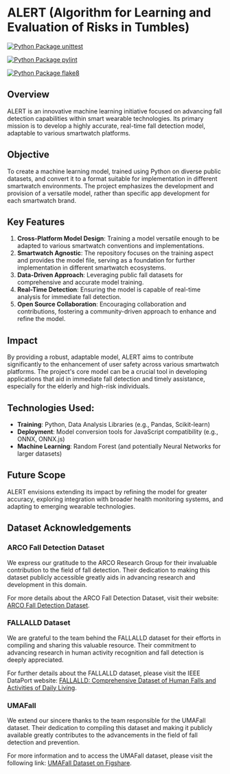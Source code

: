 # ALERT (Algorithm for Learning and Evaluation of Risks in Tumbles)
[![Python Package unittest](https://github.com/krittin-kulrat/ALERT/actions/workflows/unittest.yml/badge.svg)](https://github.com/krittin-kulrat/ALERT/actions/workflows/unittest.yml)

[![Python Package pylint](https://github.com/krittin-kulrat/ALERT/actions/workflows/pylint.yml/badge.svg)](https://github.com/krittin-kulrat/ALERT/actions/workflows/pylint.yml)

[![Python Package flake8](https://github.com/krittin-kulrat/ALERT/actions/workflows/flake8.yml/badge.svg)](https://github.com/krittin-kulrat/ALERT/actions/workflows/flake8.yml)
## Overview
ALERT is an innovative machine learning initiative focused on advancing fall detection capabilities within smart wearable technologies. Its primary mission is to develop a highly accurate, real-time fall detection model, adaptable to various smartwatch platforms.
## Objective
To create a machine learning model, trained using Python on diverse public datasets, and convert it to a format suitable for implementation in different smartwatch environments. The project emphasizes the development and provision of a versatile model, rather than specific app development for each smartwatch brand.
## Key Features
1. **Cross-Platform Model Design**: Training a model versatile enough to be adapted to various smartwatch conventions and implementations.
2. **Smartwatch Agnostic**: The repository focuses on the training aspect and provides the model file, serving as a foundation for further implementation in different smartwatch ecosystems.
3. **Data-Driven Approach**: Leveraging public fall datasets for comprehensive and accurate model training.
4. **Real-Time Detection**: Ensuring the model is capable of real-time analysis for immediate fall detection.
5. **Open Source Collaboration**: Encouraging collaboration and contributions, fostering a community-driven approach to enhance and refine the model.
## Impact
By providing a robust, adaptable model, ALERT aims to contribute significantly to the enhancement of user safety across various smartwatch platforms. The project's core model can be a crucial tool in developing applications that aid in immediate fall detection and timely assistance, especially for the elderly and high-risk individuals.
## Technologies Used:
- **Training**: Python, Data Analysis Libraries (e.g., Pandas, Scikit-learn)
- **Deployment**: Model conversion tools for JavaScript compatibility (e.g., ONNX, ONNX.js)
- **Machine Learning**: Random Forest (and potentially Neural Networks for larger datasets)
## Future Scope
ALERT envisions extending its impact by refining the model for greater accuracy, exploring integration with broader health monitoring systems, and adapting to emerging wearable technologies.
## Dataset Acknowledgements
### ARCO Fall Detection Dataset
We express our gratitude to the ARCO Research Group for their invaluable contribution to the field of fall detection. Their dedication to making this dataset publicly accessible greatly aids in advancing research and development in this domain.

For more details about the ARCO Fall Detection Dataset, visit their website: [ARCO Fall Detection Dataset](https://arcoresearch.com/2021/04/16/dataset-for-fall-detection/).

### FALLALLD Dataset
We are grateful to the team behind the FALLALLD dataset for their efforts in compiling and sharing this valuable resource. Their commitment to advancing research in human activity recognition and fall detection is deeply appreciated.

For further details about the FALLALLD dataset, please visit the IEEE DataPort website: [FALLALLD: Comprehensive Dataset of Human Falls and Activities of Daily Living](https://ieee-dataport.org/open-access/fallalld-comprehensive-dataset-human-falls-and-activities-daily-living).

### UMAFall
We extend our sincere thanks to the team responsible for the UMAFall dataset. Their dedication to compiling this dataset and making it publicly available greatly contributes to the advancements in the field of fall detection and prevention.

For more information and to access the UMAFall dataset, please visit the following link: [UMAFall Dataset on Figshare](https://figshare.com/articles/dataset/UMA_ADL_FALL_Dataset_zip/4214283?file=11826395).

